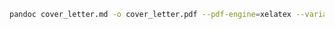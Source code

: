 <!-- /qompassai/markdown/pandoc/README.md -->
<!-- Qompass AI Pandoc Readme -->
<!-- Copyright (C) 2025 Qompass AI, All rights reserved -->
<!-- ---------------------------------------- -->

```sh
pandoc cover_letter.md -o cover_letter.pdf --pdf-engine=xelatex --variable geometry:margin=1in
```
